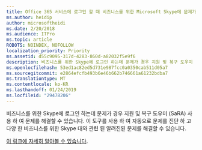 ```yaml
---
title: Office 365 서비스에 로그인 할 때 비즈니스를 위한 Microsoft Skype에 문제가 있습니다.
ms.author: heidip
author: microsoftheidi
ms.date: 2/20/2018
ms.audience: ITPro
ms.topic: article
ROBOTS: NOINDEX, NOFOLLOW
localization_priority: Priority
ms.assetid: d55c9095-317d-4283-860d-a82032f5e9f6
description: 비즈니스를 위한 Skype에 로그인 하는데 문제가 경우 지원 및 복구 도우미 (SaRA) 사용 하 여 문제를 해결할 수 있습니다. 이 도구를 사용 하 여 자동으로 문제를 진단 하 고 다양 한 비즈니스를 위한 Skype 대와 관련 된 알려진된 문제를 해결할 수 있습니다.
ms.openlocfilehash: 53ed1ac82ed5d731e987fcc0a0350cab511d05a7
ms.sourcegitcommit: e2864efcfb493b6e46b662b746661a61232bdba7
ms.translationtype: MT
ms.contentlocale: ko-KR
ms.lasthandoff: 01/24/2019
ms.locfileid: "29478206"
---
```

비즈니스를 위한 Skype에 로그인 하는데 문제가 경우 지원 및 복구 도우미 (SaRA) 사용 하 여 문제를 해결할 수 있습니다. 이 도구를 사용 하 여 자동으로 문제를 진단 하 고 다양 한 비즈니스를 위한 Skype 대와 관련 된 알려진된 문제를 해결할 수 있습니다.
  
[이 링크에 자세히 알아볼 수 있습니다](https://support.microsoft.com/en-us/help/4087361/troubleshooting-office-365-issues-signing-in-to-skype-for-business).
  

